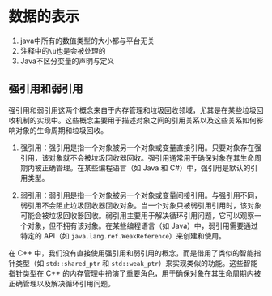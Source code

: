 # 数据的表示
1. java中所有的数值类型的大小都与平台无关
2. 注释中的`\u`也是会被处理的
3. Java不区分变量的声明与定义


## 强引用和弱引用

强引用和弱引用这两个概念来自于内存管理和垃圾回收领域，尤其是在某些垃圾回收机制的实现中。这些概念主要用于描述对象之间的引用关系以及这些关系如何影响对象的生命周期和垃圾回收。

1.  强引用：强引用是指一个对象被另一个对象或变量直接引用。只要对象存在强引用，该对象就不会被垃圾回收器回收。强引用通常用于确保对象在其生命周期内被正确管理。在某些编程语言（如 Java 和 C#）中，强引用是默认的引用类型。
    
2.  弱引用：弱引用是指一个对象被另一个对象或变量间接引用。与强引用不同，弱引用不会阻止垃圾回收器回收对象。当一个对象只被弱引用引用时，该对象可能会被垃圾回收器回收。弱引用主要用于解决循环引用问题，它可以观察一个对象，但不拥有该对象。在某些编程语言（如 Java）中，弱引用需要通过特定的 API（如 `java.lang.ref.WeakReference`）来创建和使用。
    

在 C++ 中，我们没有直接使用强引用和弱引用的概念，而是借用了类似的智能指针类型（如 `std::shared_ptr` 和 `std::weak_ptr`）来实现类似的功能。这些智能指针类型在 C++ 的内存管理中扮演了重要角色，用于确保对象在其生命周期内被正确管理以及解决循环引用问题。